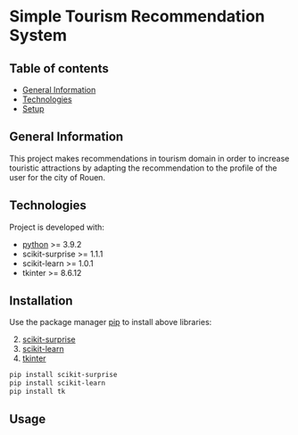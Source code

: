 # Simple Tourism Recommendation System

## Table of contents
* [General Information](#general-information)
* [Technologies](#technologies)
* [Setup](#setup)


## General Information
This project makes recommendations in tourism domain in order to increase touristic attractions by adapting the recommendation to the profile of the user for the city of Rouen.

## Technologies

Project is developed with:

* [python](https://www.python.org/downloads/) >= 3.9.2
* scikit-surprise >= 1.1.1
* scikit-learn >= 1.0.1
* tkinter >= 8.6.12

## Installation

Use the package manager [pip](https://pip.pypa.io/en/stable/) to install above libraries:

2. [scikit-surprise](https://pypi.org/project/scikit-surprise/#description) 
3. [scikit-learn](https://pypi.org/project/scikit-learn/)
4. [tkinter](https://www.tutorialspoint.com/how-to-install-tkinter-in-python)

```bash
pip install scikit-surprise
pip install scikit-learn
pip install tk
```

## Usage

